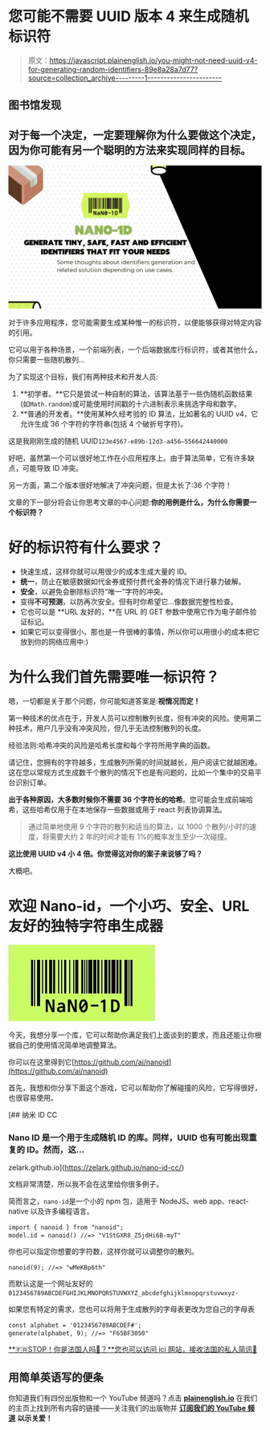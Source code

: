 # 您可能不需要 UUID 版本 4 来生成随机标识符

> 原文：<https://javascript.plainenglish.io/you-might-not-need-uuid-v4-for-generating-random-identifiers-89e8a28a7d77?source=collection_archive---------1----------------------->

## 图书馆发现

## 对于每一个决定，一定要理解你为什么要做这个决定，因为你可能有另一个聪明的方法来实现同样的目标。

![](img/3cfeef86b19c8af6a1951f5127b25c81.png)

对于许多应用程序，您可能需要生成某种惟一的标识符，以便能够获得对特定内容的引用。

它可以用于各种场景，一个前端列表，一个后端数据库行标识符，或者其他什么，你只需要一些随机散列…

为了实现这个目标，我们有两种技术和开发人员:

1.  **初学者。**它只是尝试一种自制的算法，该算法基于一些伪随机函数结果(如`Math.random`)或可能使用时间戳的十六进制表示来挑选字母和数字。
2.  **普通的开发者。**使用某种久经考验的 ID 算法，比如著名的 UUID v4，它允许生成 36 个字符的字符串(包括 4 个破折号字符)。

这是我刚刚生成的随机 UUID`123e4567-e89b-12d3-a456–556642440000`

好吧，虽然第一个可以很好地工作在小应用程序上。由于算法简单，它有许多缺点，可能导致 ID 冲突。

另一方面，第二个版本很好地解决了冲突问题，但是太长了:36 个字符！

文章的下一部分将会让你思考文章的中心问题:**你的用例是什么，为什么你需要一个标识符？**

# 好的标识符有什么要求？

*   快速生成，这样你就可以用很少的成本生成大量的 ID。
*   **统一**，防止在敏感数据如代金券或预付费代金券的情况下进行暴力破解。
*   **安全**，以避免会删除标识符“唯一”字符的冲突。
*   变得**不可预测**，以防再次安全。但有时你希望它…像数据完整性检查。
*   它也可以是 **URL 友好的，**在 URL 的 GET 参数中使用它作为电子邮件验证标记。
*   如果它可以变得很小，那也是一件很棒的事情，所以你可以用很小的成本把它放到你的网络应用中:)

# 为什么我们首先需要唯一标识符？

嗯，一切都是关于那个问题，你可能知道答案是:**视情况而定！**

第一种技术的优点在于，开发人员可以控制散列长度，但有冲突的风险。使用第二种技术，用户几乎没有冲突风险，但几乎无法控制散列的长度。

经验法则:哈希冲突的风险是哈希长度和每个字符所用字典的函数。

请记住，您拥有的字符越多，生成散列所需的时间就越长，用户阅读它就越困难。这在您以常规方式生成数千个散列的情况下也是有问题的，比如一个集中的交易平台识别订单。

**出于各种原因，大多数时候你不需要 36 个字符长的哈希**。您可能会生成前端哈希，这些哈希仅用于在本地保存一些数据或用于 react 列表协调算法。

> 通过简单地使用 9 个字符的散列和适当的算法，以 1000 个散列/小时的速度，将需要大约 2 年的时间才能有 1%的概率发生至少一次碰撞。

**这比使用 UUID v4 小 4 倍。你觉得这对你的案子来说够了吗？**

大概吧。

# 欢迎 Nano-id，一个小巧、安全、URL 友好的独特字符串生成器

![](img/2aee1472a52a47c54477b0326899a441.png)

今天，我想分享一个库，它可以帮助你满足我们上面谈到的要求，而且还能让你根据自己的使用情况简单地调整算法。

你可以在这里得到它[https://github.com/ai/nanoid](https://github.com/ai/nanoid)

首先，我想和你分享下面这个游戏，它可以帮助你了解碰撞的风险，它写得很好，也很容易使用。

 [## 纳米 ID CC

### Nano ID 是一个用于生成随机 ID 的库。同样，UUID 也有可能出现重复的 ID。然而，这…

zelark.github.io](https://zelark.github.io/nano-id-cc/) 

文档非常清楚，所以我不会在这里给你很多例子。

简而言之，`nano-id`是一个小的 npm 包，适用于 NodeJS、web app、react-native 以及许多编程语言。

```
import { nanoid } from "nanoid";
model.id = nanoid() //=> "V1StGXR8_Z5jdHi6B-myT"
```

你也可以指定你想要的字符数，这样你就可以调整你的散列。

```
nanoid(9); //=> "wMeKBp6th"
```

而默认这是一个网址友好的`0123456789ABCDEFGHIJKLMNOPQRSTUVWXYZ_abcdefghijklmnopqrstuvwxyz-`

如果您有特定的需求，您也可以将用于生成散列的字母表更改为您自己的字母表

```
const alphabet = '0123456789ABCDEF#';
generate(alphabet, 9); //=> "F65BF3050"
```

[**🇫🇷STOP！你是法国人吗🥖？**您也可以访问 ici 网站，接收法国的私人简讯🙂](https://codingspark.io/)

## **用简单英语写的便条**

你知道我们有四份出版物和一个 YouTube 频道吗？点击 [**plainenglish.io**](https://plainenglish.io/) 在我们的主页上找到所有内容的链接——关注我们的出版物并 [**订阅我们的 YouTube 频道**](https://www.youtube.com/channel/UCtipWUghju290NWcn8jhyAw) **以示关爱！**